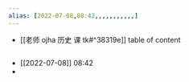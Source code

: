 ```yaml
---
alias: [2022-07-08,08:42,,,,,,,,,,,]
---
```

- [[老师 ojha 历史 课 tk#^38319e]]
table of content
```toc
```

- [[2022-07-08]] 08:42
- 